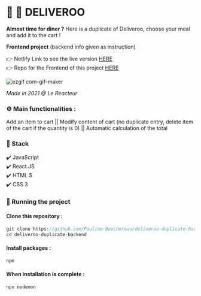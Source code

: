 # 🍔 🍟 DELIVEROO

**Almost time for diner ?** Here is a duplicate of Deliveroo, choose your meal and add it to the cart !

**Frontend project** (backend info given as instruction)

👉 Netlify Link to see the live version [HERE](https://deliveroo-pb.netlify.app/)  
👉 Repo for the Frontend of this project [HERE](https://github.com/Pauline-Bouchereau/deliveroo-frontend)

![ezgif com-gif-maker](https://user-images.githubusercontent.com/80970440/123823682-b6cac680-d8fd-11eb-8921-f1b8ca98e5fd.gif)

_Made in 2021 @ Le Reacteur_

### ⚙️ Main functionalities :

Add an item to cart || Modify content of cart (no duplicate entry, delete item of the cart if the quantity is 0) || Automatic calculation of the total

### 🔧 Stack

✔️ JavaScript  
✔️ React.JS  
✔️ HTML 5  
✔️ CSS 3

### 🚀 Running the project

#### Clone this repository :

```javascript
git clone https://github.com/Pauline-Bouchereau/deliveroo-duplicate-backend
cd deliveroo-duplicate-backend
```

#### Install packages :

```javascript
npm
```

#### When installation is complete :

```javascript
npx nodemon
```
